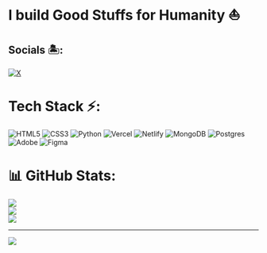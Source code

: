 # I build Good Stuffs for Humanity ⛵


## Socials 🏝:
[![X](https://img.shields.io/badge/X-black.svg?logo=X&logoColor=white)](https://x.com/elitsuv) 

# Tech Stack ⚡:
![HTML5](https://img.shields.io/badge/html5-%23E34F26.svg?style=flat-square&logo=html5&logoColor=white) ![CSS3](https://img.shields.io/badge/css3-%231572B6.svg?style=flat-square&logo=css3&logoColor=white) ![Python](https://img.shields.io/badge/python-3670A0?style=flat-square&logo=python&logoColor=ffdd54) ![Vercel](https://img.shields.io/badge/vercel-%23000000.svg?style=flat-square&logo=vercel&logoColor=white) ![Netlify](https://img.shields.io/badge/netlify-%23000000.svg?style=flat-square&logo=netlify&logoColor=#00C7B7) ![MongoDB](https://img.shields.io/badge/MongoDB-%234ea94b.svg?style=flat-square&logo=mongodb&logoColor=white) ![Postgres](https://img.shields.io/badge/postgres-%23316192.svg?style=flat-square&logo=postgresql&logoColor=white) ![Adobe](https://img.shields.io/badge/adobe-%23FF0000.svg?style=flat-square&logo=adobe&logoColor=white) ![Figma](https://img.shields.io/badge/figma-%23F24E1E.svg?style=flat-square&logo=figma&logoColor=white)
# 📊 GitHub Stats:
![](https://github-readme-stats.vercel.app/api?username=Elitsuv&theme=ocean_dark&hide_border=false&include_all_commits=true&count_private=false)<br/>
![](https://github-readme-streak-stats.herokuapp.com/?user=Elitsuv&theme=ocean_dark&hide_border=false)<br/>
![](https://github-readme-stats.vercel.app/api/top-langs/?username=Elitsuv&theme=ocean_dark&hide_border=false&include_all_commits=true&count_private=false&layout=compact)

---
[![](https://visitcount.itsvg.in/api?id=Elitsuv&icon=0&color=0)](https://visitcount.itsvg.in)

